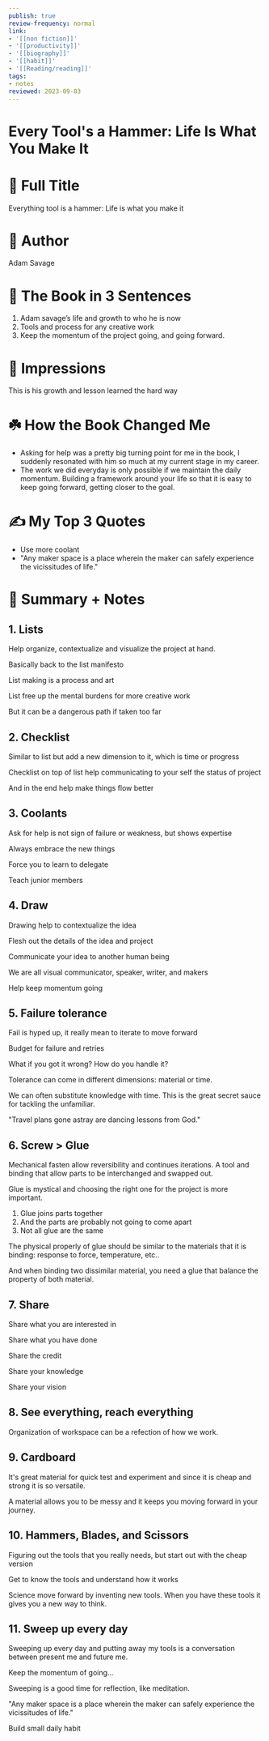 ```yaml
---
publish: true
review-frequency: normal
link:
- '[[non fiction]]'
- '[[productivity]]'
- '[[biography]]'
- '[[habit]]'
- '[[Reading/reading]]'
tags:
- notes
reviewed: 2023-09-03
---
```

# Every Tool's a Hammer: Life Is What You Make It 

# 🔭 Full Title

Everything tool is a hammer: Life is what you make it

# 🔭 Author

Adam Savage

# 🚀 The Book in 3 Sentences

1.  Adam savage’s life and growth to who he is now
2.  Tools and process for any creative work
3.  Keep the momentum of the project going, and going forward.

# 🎨 Impressions

This is his growth and lesson learned the hard way

# ☘️ How the Book Changed Me

-   Asking for help was a pretty big turning point for me in the book, I suddenly resonated with him so much at my current stage in my career.
-   The work we did everyday is only possible if we maintain the daily momentum. Building a framework around your life so that it is easy to keep going forward, getting closer to the goal.

# ✍️ My Top 3 Quotes

-   Use more coolant
-   "Any maker space is a place wherein the maker can safely experience the vicissitudes of life."

# 📒 Summary + Notes

## 1. Lists

Help organize, contextualize and visualize the project at hand.

Basically back to the list manifesto

List making is a process and art

List free up the mental burdens for more creative work

But it can be a dangerous path if taken too far

## 2. Checklist

Similar to list but add a new dimension to it, which is time or progress

Checklist on top of list help communicating to your self the status of project

And in the end help make things flow better

## 3. Coolants

Ask for help is not sign of failure or weakness, but shows expertise

Always embrace the new things

Force you to learn to delegate

Teach junior members

## 4. Draw

Drawing help to contextualize the idea

Flesh out the details of the idea and project

Communicate your idea to another human being

We are all visual communicator, speaker, writer, and makers

Help keep momentum going

## 5. Failure tolerance

Fail is hyped up, it really mean to iterate to move forward

Budget for failure and retries

What if you got it wrong? How do you handle it?

Tolerance can come in different dimensions: material or time.

We can often substitute knowledge with time. This is the great secret sauce for tackling the unfamiliar.

"Travel plans gone astray are dancing lessons from God."

## 6. Screw > Glue

Mechanical fasten allow reversibility and continues iterations. A tool and binding that allow parts to be interchanged and swapped out.

Glue is mystical and choosing the right one for the project is more important.

1.  Glue joins parts together
2.  And the parts are probably not going to come apart
3.  Not all glue are the same

The physical properly of glue should be similar to the materials that it is binding: response to force, temperature, etc..

And when binding two dissimilar material, you need a glue that balance the property of both material.

## 7. Share

Share what you are interested in

Share what you have done

Share the credit

Share your knowledge

Share your vision

## 8. See everything, reach everything

Organization of workspace can be a refection of how we work.

## 9. Cardboard

It's great material for quick test and experiment and since it is cheap and strong it is so versatile.

A material allows you to be messy and it keeps you moving forward in your journey.

## 10. Hammers, Blades, and Scissors

Figuring out the tools that you really needs, but start out with the cheap version

Get to know the tools and understand how it works

Science move forward by inventing new tools. When you have these tools it gives you a new way to think.

## 11. Sweep up every day

Sweeping up every day and putting away my tools is a conversation between present me and future me.

Keep the momentum of going...

Sweeping is a good time for reflection, like meditation.

"Any maker space is a place wherein the maker can safely experience the vicissitudes of life."

Build small daily habit
